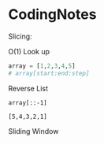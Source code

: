 # CodingNotes

Slicing:

O(1) Look up

```python
array = [1,2,3,4,5]
# array[start:end:step]
```

Reverse List
```
array[::-1]

[5,4,3,2,1]
```

Sliding Window
